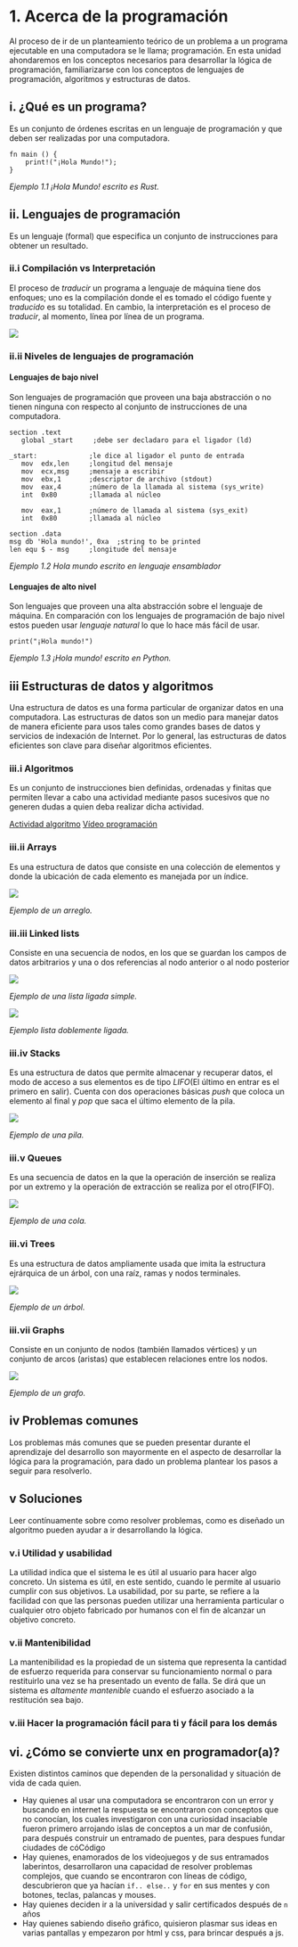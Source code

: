 # 1. Acerca de la programación

Al proceso de ir de un planteamiento teórico de un problema a un programa
ejecutable en una computadora se le llama; programación. En esta unidad
ahondaremos en los conceptos necesarios para desarrollar la lógica de
programación, familiarizarse con los conceptos de lenguajes de programación,
algoritmos y estructuras de datos.

## i. ¿Qué es un programa?

Es un conjunto de órdenes escritas en un lenguaje de programación y que deben
ser realizadas por una computadora.



```
fn main () {
    print!("¡Hola Mundo!");
}
```

_Ejemplo 1.1 ¡Hola Mundo! escrito es Rust._

## ii. Lenguajes de programación

 Es un lenguaje \(formal\) que especifica un conjunto de instrucciones para
 obtener un resultado.

### ii.i Compilación vs Interpretación

El proceso de _traducir_ un programa a lenguaje de máquina tiene dos enfoques;
uno es la compilación donde el es tomado el código fuente y _traducido_ es su
totalidad. En cambio, la interpretación es el proceso de _traducir_, al momento,
 línea por línea de un programa.

![](https://ruslanspivak.com/lsbasi-part1/lsbasi_part1_compiler_interpreter.png)

### ii.ii Niveles de lenguajes de programación

#### Lenguajes de bajo nivel

Son lenguajes de programación que proveen una baja abstracción o no tienen
ninguna con respecto al conjunto de instrucciones de una computadora.

```
section	.text
   global _start     ;debe ser decladaro para el ligador (ld)

_start:	            ;le dice al ligador el punto de entrada
   mov	edx,len     ;longitud del mensaje
   mov	ecx,msg     ;mensaje a escribir
   mov	ebx,1       ;descriptor de archivo (stdout)
   mov	eax,4       ;número de la llamada al sistema (sys_write)
   int	0x80        ;llamada al núcleo

   mov	eax,1       ;número de llamada al sistema (sys_exit)
   int	0x80        ;llamada al núcleo

section	.data
msg db 'Hola mundo!', 0xa  ;string to be printed
len equ $ - msg     ;longitude del mensaje
```
_Ejemplo 1.2 Hola mundo escrito en lenguaje ensamblador_

#### Lenguajes de alto nivel

Son lenguajes que proveen una alta abstracción sobre el lenguaje de
máquina. En comparación con los lenguajes de programación de bajo nivel estos
pueden usar _lenguaje natural_ lo que lo hace más fácil de usar.

```
print("¡Hola mundo!")
```
_Ejemplo 1.3 ¡Hola mundo! escrito en Python._


## iii Estructuras de datos y algoritmos

Una estructura de datos es una forma particular de organizar datos en una
computadora. Las estructuras de datos son un medio para manejar datos de manera
eficiente para usos tales como grandes bases de datos y servicios de indexación
de Internet. Por lo general, las estructuras de datos eficientes son clave para
diseñar algoritmos eficientes.

### iii.i Algoritmos

Es un conjunto de instrucciones bien definidas, ordenadas y finitas que permiten
llevar a cabo una actividad mediante pasos sucesivos que no generen dudas a
quien deba realizar dicha actividad.

[Actividad algoritmo](https://code2flow.com/app)
[Vídeo programación](https://youtu.be/pKBw98uHOyk)

### iii.ii Arrays

Es una estructura de datos que consiste en una colección de elementos y donde
la ubicación de cada elemento es manejada por un índice.

![](https://darkbyteblog.files.wordpress.com/2011/03/arrayscheme.jpg)

_Ejemplo de un arreglo._

### iii.iii Linked lists

Consiste en una secuencia de nodos, en los que se guardan los campos de datos
arbitrarios y una o dos referencias al nodo anterior o al nodo posterior

![](https://users.dcc.uchile.cl/~bebustos/apuntes/cc30a/Estructuras/lista.gif)

_Ejemplo de una lista ligada simple._

![](https://users.dcc.uchile.cl/~bebustos/apuntes/cc30a/Estructuras/listaDobleEnlace.gif)

_Ejemplo lista doblemente ligada._

### iii.iv Stacks

Es una estructura de datos que permite almacenar y recuperar datos, el modo de
acceso a sus elementos es de tipo *LIFO*(El último en entrar es el primero en
salir). Cuenta con dos operaciones básicas _push_ que coloca un elemento al
final y _pop_ que saca el último elemento de la pila.

![](https://programadorplus.com/wp-content/uploads/2017/10/diagrama-pila.png)

_Ejemplo de una pila._

### iii.v Queues

Es una secuencia de datos en la que la operación de inserción se realiza por un
extremo y la operación de extracción se realiza por el otro(FIFO).

![](https://upload.wikimedia.org/wikipedia/commons/thumb/b/bb/Cola.svg/320px-Cola.svg.png)

_Ejemplo de una cola._

### iii.vi Trees

Es una estructura de datos ampliamente usada que imita la estructura ejrárquica
de un árbol, con una raíz, ramas y nodos terminales.

![](https://upload.wikimedia.org/wikipedia/commons/thumb/f/f7/Binary_tree.svg/300px-Binary_tree.svg.png)

_Ejemplo de un árbol._

### iii.vii Graphs

Consiste en un conjunto de nodos (también llamados vértices) y un conjunto de
arcos (aristas) que establecen relaciones entre los nodos.

![](https://upload.wikimedia.org/wikipedia/commons/thumb/5/5b/6n-graf.svg/333px-6n-graf.svg.png)

_Ejemplo de un grafo._

## iv Problemas comunes

Los problemas más comunes que se pueden presentar durante el aprendizaje del
desarrollo son mayormente en el aspecto de desarrollar la lógica para la
programación, para dado un problema plantear los pasos a seguir para resolverlo.


## v Soluciones

Leer contínuamente sobre como resolver problemas, como es diseñado un algoritmo
pueden ayudar a ir desarrollando la lógica.

### v.i Utilidad y usabilidad

La utilidad indica que el sistema le es útil al usuario para hacer algo
concreto. Un sistema es útil, en este sentido, cuando le permite al usuario
cumplir con sus objetivos. La usabilidad, por su parte, se refiere a la
facilidad con que las personas pueden utilizar una herramienta particular o
cualquier otro objeto fabricado por humanos con el fin de alcanzar un objetivo
concreto.

### v.ii Mantenibilidad

La mantenibilidad es la propiedad de un sistema que representa la cantidad de
esfuerzo requerida para conservar su funcionamiento normal o para restituirlo
una vez se ha presentado un evento de falla. Se dirá que un sistema es
_altamente mantenible_ cuando el esfuerzo asociado a la restitución sea bajo.

### v.iii Hacer la programación fácil para ti y fácil para los demás



## vi. ¿Cómo se convierte unx en programador(a)?

Existen distintos caminos que dependen de la personalidad y situación de vida de cada quien.

- Hay quienes al usar una computadora se encontraron con un error y buscando en internet la respuesta se encontraron con conceptos que no conocían, los cuales investigaron con una curiosidad insaciable fueron primero arrojando islas de conceptos a un mar de confusión, para después construir un entramado de puentes, para despues fundar ciudades de cóCódigo
- Hay quienes, enamorados de los videojuegos y de sus entramados laberintos, desarrollaron una capacidad de resolver problemas complejos, que cuando se encontraron con líneas de código, descubrieron que ya hacían `if.. else..` y `for` en sus mentes y con botones, teclas, palancas y mouses.
- Hay quienes deciden ir a la universidad y salir certificados después de `n` años
- Hay quienes sabiendo diseño gráfico, quisieron plasmar sus ideas en varias pantallas y empezaron por html y css, para brincar después a js.
